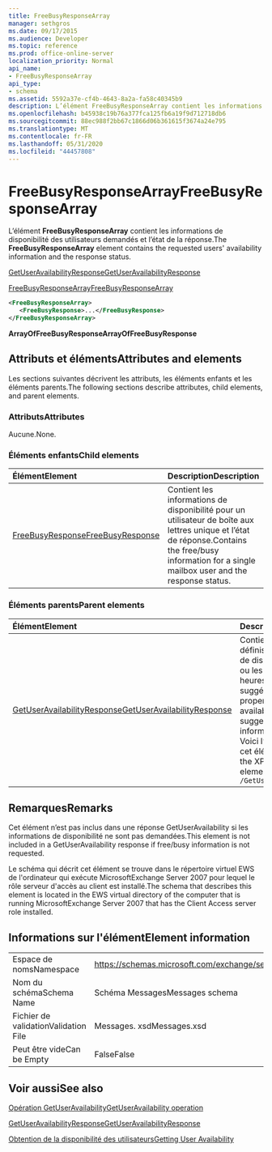 ```yaml
---
title: FreeBusyResponseArray
manager: sethgros
ms.date: 09/17/2015
ms.audience: Developer
ms.topic: reference
ms.prod: office-online-server
localization_priority: Normal
api_name:
- FreeBusyResponseArray
api_type:
- schema
ms.assetid: 5592a37e-cf4b-4643-8a2a-fa58c40345b9
description: L’élément FreeBusyResponseArray contient les informations de disponibilité des utilisateurs demandés et l’état de la réponse.
ms.openlocfilehash: b45938c19b76a377fca125fb6a19f9d712718db6
ms.sourcegitcommit: 88ec988f2bb67c1866d06b361615f3674a24e795
ms.translationtype: MT
ms.contentlocale: fr-FR
ms.lasthandoff: 05/31/2020
ms.locfileid: "44457808"
---
```

# <a name="freebusyresponsearray"></a><span data-ttu-id="0c1d2-103">FreeBusyResponseArray</span><span class="sxs-lookup"><span data-stu-id="0c1d2-103">FreeBusyResponseArray</span></span>

<span data-ttu-id="0c1d2-104">L’élément **FreeBusyResponseArray** contient les informations de disponibilité des utilisateurs demandés et l’état de la réponse.</span><span class="sxs-lookup"><span data-stu-id="0c1d2-104">The **FreeBusyResponseArray** element contains the requested users' availability information and the response status.</span></span> 
  
[<span data-ttu-id="0c1d2-105">GetUserAvailabilityResponse</span><span class="sxs-lookup"><span data-stu-id="0c1d2-105">GetUserAvailabilityResponse</span></span>](getuseravailabilityresponse.md)
  
[<span data-ttu-id="0c1d2-106">FreeBusyResponseArray</span><span class="sxs-lookup"><span data-stu-id="0c1d2-106">FreeBusyResponseArray</span></span>](freebusyresponsearray.md)
  
```xml
<FreeBusyResponseArray>
   <FreeBusyResponse>...</FreeBusyResponse>
</FreeBusyResponseArray>
```

 <span data-ttu-id="0c1d2-107">**ArrayOfFreeBusyResponse**</span><span class="sxs-lookup"><span data-stu-id="0c1d2-107">**ArrayOfFreeBusyResponse**</span></span>
## <a name="attributes-and-elements"></a><span data-ttu-id="0c1d2-108">Attributs et éléments</span><span class="sxs-lookup"><span data-stu-id="0c1d2-108">Attributes and elements</span></span>

<span data-ttu-id="0c1d2-109">Les sections suivantes décrivent les attributs, les éléments enfants et les éléments parents.</span><span class="sxs-lookup"><span data-stu-id="0c1d2-109">The following sections describe attributes, child elements, and parent elements.</span></span>
  
### <a name="attributes"></a><span data-ttu-id="0c1d2-110">Attributs</span><span class="sxs-lookup"><span data-stu-id="0c1d2-110">Attributes</span></span>

<span data-ttu-id="0c1d2-111">Aucune.</span><span class="sxs-lookup"><span data-stu-id="0c1d2-111">None.</span></span>
  
### <a name="child-elements"></a><span data-ttu-id="0c1d2-112">Éléments enfants</span><span class="sxs-lookup"><span data-stu-id="0c1d2-112">Child elements</span></span>

|<span data-ttu-id="0c1d2-113">**Élément**</span><span class="sxs-lookup"><span data-stu-id="0c1d2-113">**Element**</span></span>|<span data-ttu-id="0c1d2-114">**Description**</span><span class="sxs-lookup"><span data-stu-id="0c1d2-114">**Description**</span></span>|
|:-----|:-----|
|[<span data-ttu-id="0c1d2-115">FreeBusyResponse</span><span class="sxs-lookup"><span data-stu-id="0c1d2-115">FreeBusyResponse</span></span>](freebusyresponse.md) <br/> |<span data-ttu-id="0c1d2-116">Contient les informations de disponibilité pour un utilisateur de boîte aux lettres unique et l’état de réponse.</span><span class="sxs-lookup"><span data-stu-id="0c1d2-116">Contains the free/busy information for a single mailbox user and the response status.</span></span>  <br/> |
   
### <a name="parent-elements"></a><span data-ttu-id="0c1d2-117">Éléments parents</span><span class="sxs-lookup"><span data-stu-id="0c1d2-117">Parent elements</span></span>

|<span data-ttu-id="0c1d2-118">**Élément**</span><span class="sxs-lookup"><span data-stu-id="0c1d2-118">**Element**</span></span>|<span data-ttu-id="0c1d2-119">**Description**</span><span class="sxs-lookup"><span data-stu-id="0c1d2-119">**Description**</span></span>|
|:-----|:-----|
|[<span data-ttu-id="0c1d2-120">GetUserAvailabilityResponse</span><span class="sxs-lookup"><span data-stu-id="0c1d2-120">GetUserAvailabilityResponse</span></span>](getuseravailabilityresponse.md) <br/> |<span data-ttu-id="0c1d2-121">Contient les propriétés qui définissent les informations de disponibilité de l’utilisateur ou les informations sur les heures de réunion suggérées.</span><span class="sxs-lookup"><span data-stu-id="0c1d2-121">Contains the properties that define user availability information or suggested meeting time information.</span></span>  <br/> <span data-ttu-id="0c1d2-122">Voici l’expression XPath de cet élément :</span><span class="sxs-lookup"><span data-stu-id="0c1d2-122">The following is the XPath expression to this element:</span></span>  <br/>  `/GetUserAvailabilityResponse` <br/> |
   
## <a name="remarks"></a><span data-ttu-id="0c1d2-123">Remarques</span><span class="sxs-lookup"><span data-stu-id="0c1d2-123">Remarks</span></span>

<span data-ttu-id="0c1d2-124">Cet élément n’est pas inclus dans une réponse GetUserAvailability si les informations de disponibilité ne sont pas demandées.</span><span class="sxs-lookup"><span data-stu-id="0c1d2-124">This element is not included in a GetUserAvailability response if free/busy information is not requested.</span></span>
  
<span data-ttu-id="0c1d2-125">Le schéma qui décrit cet élément se trouve dans le répertoire virtuel EWS de l'ordinateur qui exécute MicrosoftExchange Server 2007 pour lequel le rôle serveur d'accès au client est installé.</span><span class="sxs-lookup"><span data-stu-id="0c1d2-125">The schema that describes this element is located in the EWS virtual directory of the computer that is running MicrosoftExchange Server 2007 that has the Client Access server role installed.</span></span>
  
## <a name="element-information"></a><span data-ttu-id="0c1d2-126">Informations sur l'élément</span><span class="sxs-lookup"><span data-stu-id="0c1d2-126">Element information</span></span>

|||
|:-----|:-----|
|<span data-ttu-id="0c1d2-127">Espace de noms</span><span class="sxs-lookup"><span data-stu-id="0c1d2-127">Namespace</span></span>  <br/> |https://schemas.microsoft.com/exchange/services/2006/messages  <br/> |
|<span data-ttu-id="0c1d2-128">Nom du schéma</span><span class="sxs-lookup"><span data-stu-id="0c1d2-128">Schema Name</span></span>  <br/> |<span data-ttu-id="0c1d2-129">Schéma Messages</span><span class="sxs-lookup"><span data-stu-id="0c1d2-129">Messages schema</span></span>  <br/> |
|<span data-ttu-id="0c1d2-130">Fichier de validation</span><span class="sxs-lookup"><span data-stu-id="0c1d2-130">Validation File</span></span>  <br/> |<span data-ttu-id="0c1d2-131">Messages. xsd</span><span class="sxs-lookup"><span data-stu-id="0c1d2-131">Messages.xsd</span></span>  <br/> |
|<span data-ttu-id="0c1d2-132">Peut être vide</span><span class="sxs-lookup"><span data-stu-id="0c1d2-132">Can be Empty</span></span>  <br/> |<span data-ttu-id="0c1d2-133">False</span><span class="sxs-lookup"><span data-stu-id="0c1d2-133">False</span></span>  <br/> |
   
## <a name="see-also"></a><span data-ttu-id="0c1d2-134">Voir aussi</span><span class="sxs-lookup"><span data-stu-id="0c1d2-134">See also</span></span>



[<span data-ttu-id="0c1d2-135">Opération GetUserAvailability</span><span class="sxs-lookup"><span data-stu-id="0c1d2-135">GetUserAvailability operation</span></span>](getuseravailability-operation.md)
  
[<span data-ttu-id="0c1d2-136">GetUserAvailabilityResponse</span><span class="sxs-lookup"><span data-stu-id="0c1d2-136">GetUserAvailabilityResponse</span></span>](getuseravailabilityresponse.md)


[<span data-ttu-id="0c1d2-137">Obtention de la disponibilité des utilisateurs</span><span class="sxs-lookup"><span data-stu-id="0c1d2-137">Getting User Availability</span></span>](https://msdn.microsoft.com/library/d4133fcb-9b0f-4e6b-aadf-a389da83516a%28Office.15%29.aspx)

